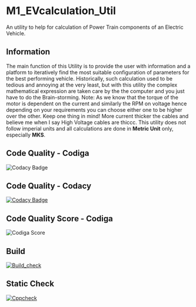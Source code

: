 # M1_EVcalculation_Util
An utility to help for calculation of Power Train components of an Electric Vehicle.

## Information
The main function of this Utility is to provide the user with information and a platform to iteratively find the most suitable configuration of parameters for the best performing vehicle. Historically, such calculation used to be tedious and annoying at the very least, but with this utility the complex mathematical expression are taken care by the the computer and you just have to do the Brain-storming.
Note: As we know that the torque of the motor is dependent on the current and similarly the RPM on voltage hence depending on your requirements you can choose either one to be higher over the other. Keep one thing in mind! More current thicker the cables and believe me when I say High Voltage cables are thiccc.
This utility does not follow imperial units and all calculations are done in **Metric Unit** only, especially **MKS**.

## Code Quality - Codiga
![Codacy Badge](https://api.codiga.io/project/31065/status/svg)

## Code Quality - Codacy
[![Codacy Badge](https://app.codacy.com/project/badge/Grade/fc3706f80f394658bcdfa90259595763)](https://www.codacy.com/gh/VIGNESH-824/M1_EVcalculation_Util/dashboard?utm_source=github.com&amp;utm_medium=referral&amp;utm_content=VIGNESH-824/M1_EVcalculation_Util&amp;utm_campaign=Badge_Grade)

## Code Quality Score - Codiga
![Codiga Score](https://api.codiga.io/project/31065/score/svg)

## Build
[![Build_check](https://github.com/VIGNESH-824/M1_EVcalculation_Util/actions/workflows/Build_check.yml/badge.svg)](https://github.com/VIGNESH-824/M1_EVcalculation_Util/actions/workflows/Build_check.yml)

## Static Check
[![Cppcheck](https://github.com/VIGNESH-824/M1_EVcalculation_Util/actions/workflows/cppcheck.yml/badge.svg)](https://github.com/VIGNESH-824/M1_EVcalculation_Util/actions/workflows/cppcheck.yml)
